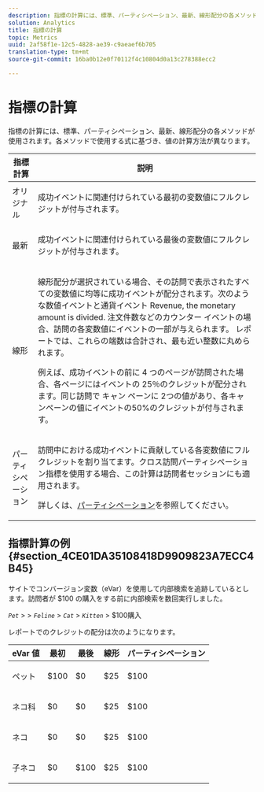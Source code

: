 ```yaml
---
description: 指標の計算には、標準、パーティシペーション、最新、線形配分の各メソッドが使用されます。各メソッドで使用する式に基づき、値の計算方法が異なります。
solution: Analytics
title: 指標の計算
topic: Metrics
uuid: 2af58f1e-12c5-4828-ae39-c9aeaef6b705
translation-type: tm+mt
source-git-commit: 16ba0b12e0f70112f4c10804d0a13c278388ecc2

---
```



# 指標の計算

指標の計算には、標準、パーティシペーション、最新、線形配分の各メソッドが使用されます。各メソッドで使用する式に基づき、値の計算方法が異なります。

<table id="table_6F81A12174D84124B7FD81FBBEDF18A2"> 
 <thead> 
  <tr> 
   <th colname="col1" class="entry"> 指標計算 </th> 
   <th colname="col2" class="entry"> 説明 </th> 
  </tr> 
 </thead>
 <tbody> 
  <tr> 
   <td colname="col1"> オリジナル </td> 
   <td colname="col2"> <p>成功イベントに関連付けられている最初の変数値にフルクレジットが付与されます。 </p> </td> 
  </tr> 
  <tr> 
   <td colname="col1"> 最新 </td> 
   <td colname="col2"> <p>成功イベントに関連付けられている最後の変数値にフルクレジットが付与されます。 </p> </td> 
  </tr> 
  <tr> 
   <td colname="col1"> 線形 </td> 
   <td colname="col2"> <p>線形配分が選択されている場合、その訪問で表示されたすべての変数値に均等に成功イベントが配分されます。次のような数値イベントと通貨イベント <span class="term"> Revenue</span>, the monetary amount is divided. 注文件数などのカウンター <span class="term"> イベントの場合</span>、訪問の各変数値にイベントの一部が与えられます。 レポートでは、これらの端数は合計され、最も近い整数に丸められます。 </p> <p>例えば、成功イベントの前に 4 つのページが訪問された場合、各ページにはイベントの 25％のクレジットが配分されます。同じ訪問で キャン <span class="varname"> ペーンに</span> 2つの値があり、各キャンペーンの値にイベントの50%のクレジットが付与されます。 </p> </td> 
  </tr> 
  <tr> 
   <td colname="col1"> パーティシペーション </td> 
   <td colname="col2"> <p>訪問中における成功イベントに貢献している各変数値にフルクレジットを割り当てます。クロス訪問パーティシペーション指標を使用する場合、この計算は訪問者セッションにも適用されます。 </p> <p>詳しくは、<a href="/help/components/c-variables/c-metrics/metrics-participation.md"  >パーティシペーション</a>を参照してください。 </p> </td> 
  </tr> 
 </tbody> 
</table>

## 指標計算の例 {#section_4CE01DA35108418D9909823A7ECC4B45}

サイトでコンバージョン変数（eVar）を使用して内部検索を追跡しているとします。訪問者が $100 の購入をする前に内部検索を数回実行しました。

*`Pet`* &gt; &gt; *`Feline`* &gt; *`Cat`* &gt; *`Kitten`* &gt; $100購入

レポートでのクレジットの配分は次のようになります。

<table id="table_91A7244E77854838A8392B49366FB445"> 
 <thead> 
  <tr> 
   <th colname="col1" class="entry"> eVar 値 </th> 
   <th colname="col2" class="entry"> 最初 </th> 
   <th colname="col3" class="entry"> 最後 </th> 
   <th colname="col4" class="entry"> 線形 </th> 
   <th colname="col5" class="entry"> パーティシペーション </th> 
  </tr> 
 </thead>
 <tbody> 
  <tr> 
   <td colname="col1"> <p>ペット </p> </td> 
   <td colname="col2"> <p>$100 </p> </td> 
   <td colname="col3"> <p>$0 </p> </td> 
   <td colname="col4"> <p>$25 </p> </td> 
   <td colname="col5"> <p>$100 </p> </td> 
  </tr> 
  <tr> 
   <td colname="col1"> <p>ネコ科 </p> </td> 
   <td colname="col2"> <p>$0 </p> </td> 
   <td colname="col3"> <p>$0 </p> </td> 
   <td colname="col4"> <p>$25 </p> </td> 
   <td colname="col5"> <p>$100 </p> </td> 
  </tr> 
  <tr> 
   <td colname="col1"> <p>ネコ </p> </td> 
   <td colname="col2"> <p>$0 </p> </td> 
   <td colname="col3"> <p>$0 </p> </td> 
   <td colname="col4"> <p>$25 </p> </td> 
   <td colname="col5"> <p>$100 </p> </td> 
  </tr> 
  <tr> 
   <td colname="col1"> <p>子ネコ </p> </td> 
   <td colname="col2"> <p>$0 </p> </td> 
   <td colname="col3"> <p>$100 </p> </td> 
   <td colname="col4"> <p>$25 </p> </td> 
   <td colname="col5"> <p>$100 </p> </td> 
  </tr> 
 </tbody> 
</table>


